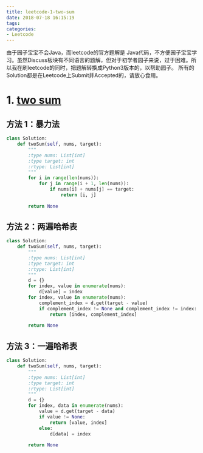 ```yaml
---
title: leetcode-1-two-sum
date: 2018-07-18 16:15:19
tags:
categories:
- Leetcode
---
```


由于园子宝宝不会Java，而leetcode的官方题解是 Java代码，不方便园子宝宝学习。虽然Discuss板块有不同语言的题解，但对于初学者园子来说，过于困难。所以我在刷leetcode的同时，把题解转换成Python3版本的，以帮助园子。
所有的Solution都是在Leetcode上Submit并Accepted的，请放心食用。

# 1. [two sum](https://leetcode-cn.com/problems/two-sum/description/)

## 方法 1：暴力法

```python
class Solution:
    def twoSum(self, nums, target):
        """
        :type nums: List[int]
        :type target: int
        :rtype: List[int]
        """
        for i in range(len(nums)):
            for j in range(i + 1, len(nums)):
                if nums[i] + nums[j] == target:
                    return [i, j]
                
        return None
```

## 方法 2：两遍哈希表

```python
class Solution:
    def twoSum(self, nums, target):
        """
        :type nums: List[int]
        :type target: int
        :rtype: List[int]
        """
        d = {}
        for index, value in enumerate(nums):
            d[value] = index
        for index, value in enumerate(nums):
            complement_index = d.get(target - value)
            if complement_index != None and complement_index != index:
                return [index, complement_index]
            
        return None
```

## 方法 3：一遍哈希表

```python
class Solution:
    def twoSum(self, nums, target):
        """
        :type nums: List[int]
        :type target: int
        :rtype: List[int]
        """
        d = {}
        for index, data in enumerate(nums):
            value = d.get(target - data)
            if value != None:
                return [value, index]
            else:
                d[data] = index
        
        return None
```